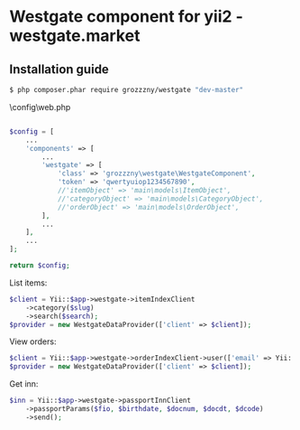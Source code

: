 Westgate component for yii2 - westgate.market
==============================

## Installation guide
```bash
$ php composer.phar require grozzzny/westgate "dev-master"
```

\config\web.php

```php

$config = [
    ...
    'components' => [
        ...
        'westgate' => [
            'class' => 'grozzzny\westgate\WestgateComponent',
            'token' => 'qwertyuiop1234567890',
            //'itemObject' => 'main\models\ItemObject',
            //'categoryObject' => 'main\models\CategoryObject',
            //'orderObject' => 'main\models\OrderObject',
        ],
        ...
    ],
    ...
];

return $config;

```
List items:
```php
$client = Yii::$app->westgate->itemIndexClient
    ->category($slug)
    ->search($search);
$provider = new WestgateDataProvider(['client' => $client]);
```

View orders:
```php
$client = Yii::$app->westgate->orderIndexClient->user(['email' => Yii::$app->user->identity->email]);
$provider = new WestgateDataProvider(['client' => $client]);
```

Get inn:
```php
$inn = Yii::$app->westgate->passportInnClient
    ->passportParams($fio, $birthdate, $docnum, $docdt, $dcode)
    ->send();
```
